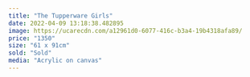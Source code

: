 ```yaml
---
title: "The Tupperware Girls"
date: 2022-04-09 13:18:38.482895
image: https://ucarecdn.com/a12961d0-6077-416c-b3a4-19b4318afa89/
price: "1350"
size: "61 x 91cm"
sold: "Sold"
media: "Acrylic on canvas"
---
```


